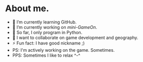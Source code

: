 # About me.

- 🌱 I’m currently learning GitHub.
- 🔭 I’m currently working on *mini-GameOn*.
- 🐍 So far, I only program in Python.
- 👥 I want to collaborate on game development and geography.
- ⚡ Fun fact: I have good nickname ;)
- PS: I'm actively working on the game. Sometimes.
- PPS: Sometimes I like to relax ^-^
